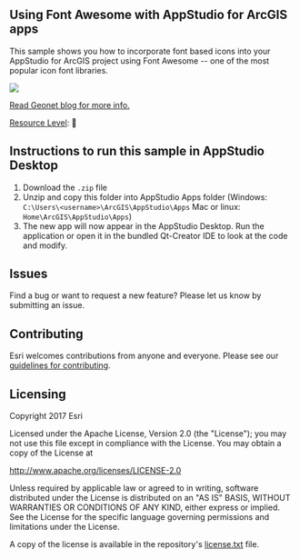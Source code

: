 
## Using Font Awesome with AppStudio for ArcGIS apps

This sample shows you how to incorporate font based icons into your AppStudio for ArcGIS project using Font Awesome -- one of the most popular icon font libraries.

![](https://github.com/Esri/arcgis-appstudio-samples/raw/master/images/font-awesome-sample.JPG)

[Read Geonet blog for more info.](https://geonet.esri.com/groups/appstudio/blog/2017/04/17/using-font-awesome-with-appstudio-for-arcgis-apps)

[Resource Level](https://geonet.esri.com/groups/appstudio/blog/2016/12/06/how-to-describe-our-resources-in-terms-of-difficulty-complexity-and-time-to-digest): 🍌


## Instructions to run this sample in AppStudio Desktop

1. Download the `.zip` file
2. Unzip and copy this folder into AppStudio Apps folder (Windows: `C:\Users\<username>\ArcGIS\AppStudio\Apps` Mac or linux: `Home\ArcGIS\AppStudio\Apps`)
3. The new app will now appear in the AppStudio Desktop. Run the application or open it in the bundled Qt-Creator IDE to look at the code and modify.

## Issues

Find a bug or want to request a new feature?  Please let us know by submitting an issue.

## Contributing

Esri welcomes contributions from anyone and everyone. Please see our [guidelines for contributing](https://github.com/esri/contributing).

## Licensing
Copyright 2017 Esri

Licensed under the Apache License, Version 2.0 (the "License");
you may not use this file except in compliance with the License.
You may obtain a copy of the License at

http://www.apache.org/licenses/LICENSE-2.0

Unless required by applicable law or agreed to in writing, software
distributed under the License is distributed on an "AS IS" BASIS,
WITHOUT WARRANTIES OR CONDITIONS OF ANY KIND, either express or implied.
See the License for the specific language governing permissions and
limitations under the License.

A copy of the license is available in the repository's [license.txt](license.txt) file.